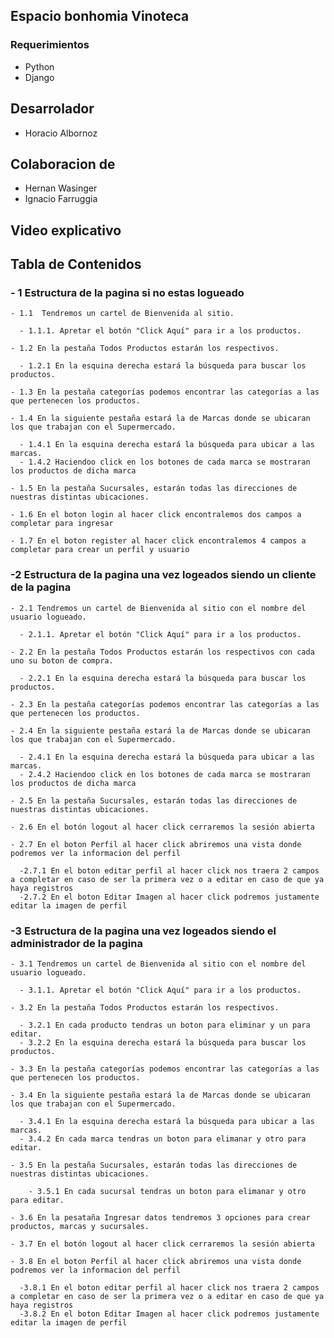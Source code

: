 ## Espacio bonhomia Vinoteca ##


### Requerimientos

- Python
- Django


## Desarrolador ##
 - Horacio Albornoz
## Colaboracion de ##
 - Hernan Wasinger
 - Ignacio Farruggia


## Video explicativo ##



## Tabla de Contenidos ##

### - 1 Estructura de la pagina si no estas logueado 

    - 1.1  Tendremos un cartel de Bienvenida al sitio.
    
      - 1.1.1. Apretar el botón "Click Aquí" para ir a los productos.
      
    - 1.2 En la pestaña Todos Productos estarán los respectivos.
    
      - 1.2.1 En la esquina derecha estará la búsqueda para buscar los productos.
      
    - 1.3 En la pestaña categorías podemos encontrar las categorías a las que pertenecen los productos.
    
    - 1.4 En la siguiente pestaña estará la de Marcas donde se ubicaran los que trabajan con el Supermercado.
    
      - 1.4.1 En la esquina derecha estará la búsqueda para ubicar a las marcas.
      - 1.4.2 Haciendoo click en los botones de cada marca se mostraran los productos de dicha marca
      
    - 1.5 En la pestaña Sucursales, estarán todas las direcciones de nuestras distintas ubicaciones.
    
    - 1.6 En el boton login al hacer click encontralemos dos campos a completar para ingresar
    
    - 1.7 En el boton register al hacer click encontralemos 4 campos a completar para crear un perfil y usuario
    
 ### -2 Estructura de la pagina una vez logeados siendo un cliente de la pagina

    - 2.1 Tendremos un cartel de Bienvenida al sitio con el nombre del usuario logueado.

      - 2.1.1. Apretar el botón "Click Aquí" para ir a los productos.

    - 2.2 En la pestaña Todos Productos estarán los respectivos con cada uno su boton de compra.

      - 2.2.1 En la esquina derecha estará la búsqueda para buscar los productos.

    - 2.3 En la pestaña categorías podemos encontrar las categorías a las que pertenecen los productos.

    - 2.4 En la siguiente pestaña estará la de Marcas donde se ubicaran los que trabajan con el Supermercado.

      - 2.4.1 En la esquina derecha estará la búsqueda para ubicar a las marcas.
      - 2.4.2 Haciendoo click en los botones de cada marca se mostraran los productos de dicha marca

    - 2.5 En la pestaña Sucursales, estarán todas las direcciones de nuestras distintas ubicaciones.

    - 2.6 En el botón logout al hacer click cerraremos la sesión abierta

    - 2.7 En el boton Perfil al hacer click abriremos una vista donde podremos ver la informacion del perfil

      -2.7.1 En el boton editar perfil al hacer click nos traera 2 campos a completar en caso de ser la primera vez o a editar en caso de que ya haya registros
      -2.7.2 En el boton Editar Imagen al hacer click podremos justamente editar la imagen de perfil


  ### -3 Estructura de la pagina una vez logeados siendo el administrador de la pagina

    - 3.1 Tendremos un cartel de Bienvenida al sitio con el nombre del usuario logueado.

      - 3.1.1. Apretar el botón "Click Aquí" para ir a los productos.

    - 3.2 En la pestaña Todos Productos estarán los respectivos.

      - 3.2.1 En cada producto tendras un boton para eliminar y un para editar.
      - 3.2.2 En la esquina derecha estará la búsqueda para buscar los productos.

    - 3.3 En la pestaña categorías podemos encontrar las categorías a las que pertenecen los productos.

    - 3.4 En la siguiente pestaña estará la de Marcas donde se ubicaran los que trabajan con el Supermercado.

      - 3.4.1 En la esquina derecha estará la búsqueda para ubicar a las marcas.
      - 3.4.2 En cada marca tendras un boton para elimanar y otro para editar.

    - 3.5 En la pestaña Sucursales, estarán todas las direcciones de nuestras distintas ubicaciones.

        - 3.5.1 En cada sucursal tendras un boton para elimanar y otro para editar.

    - 3.6 En la pesataña Ingresar datos tendremos 3 opciones para crear productos, marcas y sucursales.

    - 3.7 En el botón logout al hacer click cerraremos la sesión abierta

    - 3.8 En el boton Perfil al hacer click abriremos una vista donde podremos ver la informacion del perfil
    
      -3.8.1 En el boton editar perfil al hacer click nos traera 2 campos a completar en caso de ser la primera vez o a editar en caso de que ya haya registros
      -3.8.2 En el boton Editar Imagen al hacer click podremos justamente editar la imagen de perfil
